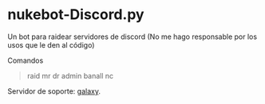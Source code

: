# nukebot-Discord.py
Un bot para raidear servidores de discord
(No me hago responsable por los usos que le den al código)

Comandos

>raid
>mr
>dr
>admin
>banall
>nc

Servidor de soporte: [galaxy](https://discord.gg/dVcqhbB75d).

